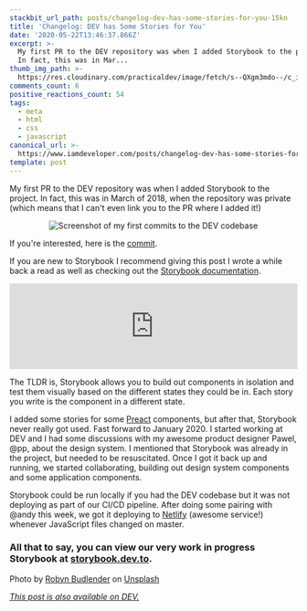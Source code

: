 ```yaml
---
stackbit_url_path: posts/changelog-dev-has-some-stories-for-you-15kn
title: 'Changelog: DEV has Some Stories for You'
date: '2020-05-22T13:46:37.866Z'
excerpt: >-
  My first PR to the DEV repository was when I added Storybook to the project.
  In fact, this was in Mar...
thumb_img_path: >-
  https://res.cloudinary.com/practicaldev/image/fetch/s--QXgm3mdo--/c_imagga_scale,f_auto,fl_progressive,h_420,q_auto,w_1000/https://dev-to-uploads.s3.amazonaws.com/i/ln7awag96agh8pxsjsui.jpg
comments_count: 6
positive_reactions_count: 54
tags:
  - meta
  - html
  - css
  - javascript
canonical_url: >-
  https://www.iamdeveloper.com/posts/changelog-dev-has-some-stories-for-you-15kn/
template: post
---
```

My first PR to the DEV repository was when I added Storybook to the project. In fact, this was in March of 2018, when the repository was private (which means that I can't even link you to the PR where I added it!)

<center>

![Screenshot of my first commits to the DEV codebase](https://dev-to-uploads.s3.amazonaws.com/i/x23u4dfcyplsubjkouzp.png)

</center>

If you're interested, here is the [commit](https://github.com/thepracticaldev/dev.to/commit/6a8df8c8ddec739280325c0000d6d32593f70ed0).

If you are new to Storybook I recommend giving this post I wrote a while back a read as well as checking out the [Storybook documentation](https://storybook.js.org/docs/basics/introduction/).


<iframe class="liquidTag" src="https://dev.to/embed/link?args=https%3A%2F%2Fdev.to%2Fnickytonline%2Fgetting-started-with-react-storybook-9jh" style="border: 0; width: 100%;"></iframe>


The TLDR is, Storybook allows you to build out components in isolation and test them visually based on the different states they could be in. Each story you write is the component in a different state.

I added some stories for some [Preact](https://preactjs.com/) components, but after that, Storybook never really got used. Fast forward to January 2020. I started working at DEV and I had some discussions with my awesome product designer Pawel, @pp, about the design system. I mentioned that Storybook was already in the project, but needed to be resuscitated. Once I got it back up and running, we started collaborating, building out design system components and some application components. 

Storybook could be run locally if you had the DEV codebase but it was not deploying as part of our CI/CD pipeline. After doing some pairing with @andy this week, we got it deploying to [Netlify](https://www.netlify.com/) (awesome service!) whenever JavaScript files changed on master.

### **All that to say, you can view our very work in progress Storybook at [storybook.dev.to](https://storybook.dev.to).**

Photo by [Robyn Budlender](https://unsplash.com/@robzy_m?utm_source=unsplash&utm_medium=referral&utm_content=creditCopyText) on [Unsplash](https://unsplash.com/s/photos/stories?utm_source=unsplash&utm_medium=referral&utm_content=creditCopyText)

*[This post is also available on DEV.](https://dev.to/devteam/changelog-dev-has-some-stories-for-you-15kn)*


<script>
const parent = document.getElementsByTagName('head')[0];
const script = document.createElement('script');
script.type = 'text/javascript';
script.src = 'https://cdnjs.cloudflare.com/ajax/libs/iframe-resizer/4.1.1/iframeResizer.min.js';
script.charset = 'utf-8';
script.onload = function() {
    window.iFrameResize({}, '.liquidTag');
};
parent.appendChild(script);
</script>    
